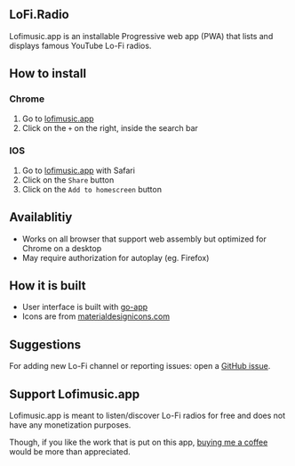 ## LoFi.Radio

Lofimusic.app is an installable Progressive web app (PWA) that lists and displays famous YouTube Lo-Fi radios.

## How to install

### Chrome

1. Go to [lofimusic.app](https://lofimusic.app)
2. Click on the `+` on the right, inside the search bar

### IOS

1. Go to [lofimusic.app](https://lofimusic.app) with Safari
2. Click on the `Share` button
3. Click on the `Add to homescreen` button

## Availablitiy

- Works on all browser that support web assembly but optimized for Chrome on a desktop
- May require authorization for autoplay (eg. Firefox)

## How it is built

- User interface is built with [go-app](https://github.com/maxence-charriere/go-app)
- Icons are from [materialdesignicons.com](http://materialdesignicons.com)

## Suggestions

For adding new Lo-Fi channel or reporting issues: open a [GitHub issue](https://github.com/maxence-charriere/lofimusic/issues).

## Support Lofimusic.app

Lofimusic.app is meant to listen/discover Lo-Fi radios for free and does not have any monetization purposes.

Though, if you like the work that is put on this app, [buying me a coffee](https://www.buymeacoffee.com/maxence) would be more than appreciated.
